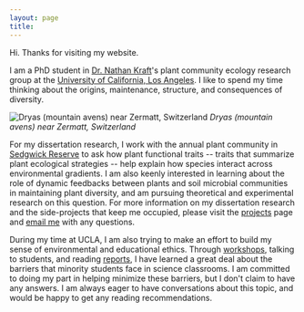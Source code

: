 ```yaml
---
layout: page
title:
---
```


Hi. Thanks for visiting my website.

I am a PhD student in [Dr. Nathan Kraft](https://sites.lifesci.ucla.edu/eeb-kraft/)'s plant community ecology research group at the [University of California, Los Angeles](https://www.ucla.edu). I like to spend my time thinking about the origins, maintenance, structure, and consequences of diversity.

![Dryas (mountain avens) near Zermatt, Switzerland](public/matterhorn-flowers.JPG)
*Dryas (mountain avens) near Zermatt, Switzerland*


For my dissertation research, I work with the annual plant community in [Sedgwick Reserve](http://sedgwick.nrs.ucsb.edu/) to ask how plant functional traits -- traits that summarize plant ecological strategies -- help explain how species interact across environmental gradients. I am also keenly interested in learning about the role of dynamic feedbacks between plants and soil microbial communities in maintaining plant diversity, and am pursuing theoretical and experimental research on this question. For more information on my dissertation research and the side-projects that keep me occupied, please visit the [projects]() page and [email me](mailto::gaurav.kandlikar@gmail.com) with any questions.

During my time at UCLA, I am also trying to make an effort to build my sense of environmental and educational ethics. Through [workshops](https://www.edx.org/course/an-introduction-to-evidence-based-undergraduate-stem-teaching), talking to students, and reading [reports](https://successfulstemeducation.org/about/nrc-report), I have learned a great deal about the barriers that minority students face in science classrooms. I am committed to doing my part in helping minimize these barriers, but I don't claim to have any answers. I am always eager to have conversations about this topic, and would be happy to get any reading recommendations.